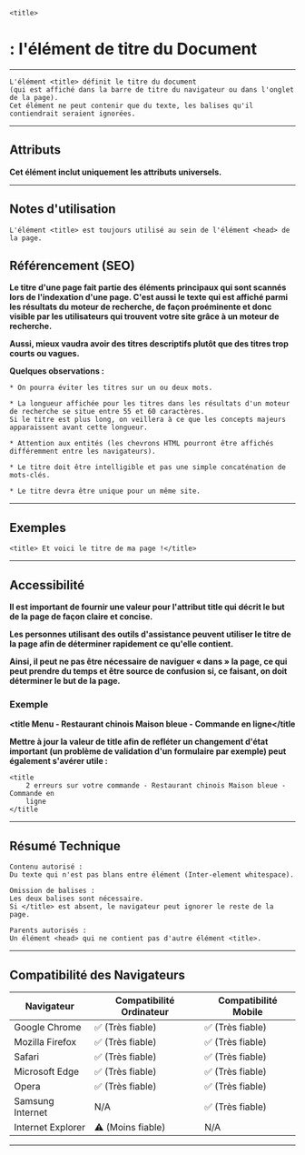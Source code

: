     <title> 
# **: l'élément de titre du Document**

---



    L'élément <title> définit le titre du document 
    (qui est affiché dans la barre de titre du navigateur ou dans l'onglet de la page). 
    Cet élément ne peut contenir que du texte, les balises qu'il contiendrait seraient ignorées.

---



## **Attributs**
**Cet élément inclut uniquement les attributs universels.**

---


## **Notes d'utilisation**

    L'élément <title> est toujours utilisé au sein de l'élément <head> de la page.

## Référencement (SEO)

**Le titre d'une page fait partie des éléments principaux qui sont scannés lors de l'indexation d'une page. C'est aussi le texte qui est affiché parmi les résultats du moteur de recherche, de façon proéminente et donc visible par les utilisateurs qui trouvent votre site grâce à un moteur de recherche.**

**Aussi, mieux vaudra avoir des titres descriptifs plutôt que des titres trop courts ou vagues.**

**Quelques observations :**

    * On pourra éviter les titres sur un ou deux mots.

    * La longueur affichée pour les titres dans les résultats d'un moteur de recherche se situe entre 55 et 60 caractères. 
    Si le titre est plus long, on veillera à ce que les concepts majeurs apparaissent avant cette longueur.

    * Attention aux entités (les chevrons HTML pourront être affichés différemment entre les navigateurs).

    * Le titre doit être intelligible et pas une simple concaténation de mots-clés.

    * Le titre devra être unique pour un même site.

---



## **Exemples**

    <title> Et voici le titre de ma page !</title>

---



## **Accessibilité**

**Il est important de fournir une valeur pour l'attribut title qui décrit le but de la page de façon claire et concise.**

**Les personnes utilisant des outils d'assistance peuvent utiliser le titre de la page afin de déterminer rapidement ce qu'elle contient.** 

**Ainsi, il peut ne pas être nécessaire de naviguer « dans » la page, ce qui peut prendre du temps et être source de confusion si, ce faisant, on doit déterminer le but de la page.**

### **Exemple**

**<title Menu - Restaurant chinois Maison bleue - Commande en ligne</title**

**Mettre à jour la valeur de title afin de refléter un changement d'état important (un problème de validation d'un formulaire par exemple) peut également s'avérer utile :**

    <title
        2 erreurs sur votre commande - Restaurant chinois Maison bleue - Commande en
        ligne
    </title

---



## **Résumé Technique**

    Contenu autorisé : 
    Du texte qui n'est pas blans entre élément (Inter-element whitespace).

    Omission de balises : 
    Les deux balises sont nécessaire. 
    Si </title> est absent, le navigateur peut ignorer le reste de la page.

    Parents autorisés : 
    Un élément <head> qui ne contient pas d'autre élément <title>.

---



## **Compatibilité des Navigateurs**

| Navigateur          | Compatibilité Ordinateur | Compatibilité Mobile |
|---------------------|--------------------------|----------------------|
| Google Chrome       | ✅ (Très fiable)         | ✅ (Très fiable)     |
| Mozilla Firefox     | ✅ (Très fiable)         | ✅ (Très fiable)     |
| Safari              | ✅ (Très fiable)         | ✅ (Très fiable)     |
| Microsoft Edge      | ✅ (Très fiable)         | ✅ (Très fiable)     |
| Opera               | ✅ (Très fiable)         | ✅ (Très fiable)     |
| Samsung Internet    | N/A                      | ✅ (Très fiable)     |
| Internet Explorer   | ⚠️ (Moins fiable)        | N/A                  |

---
